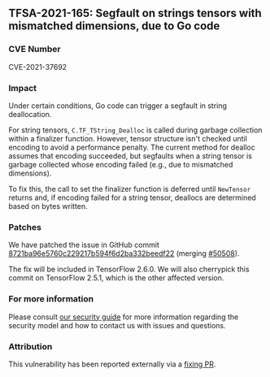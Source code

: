 ## TFSA-2021-165: Segfault on strings tensors with mismatched dimensions, due to Go code

### CVE Number
CVE-2021-37692

### Impact
Under certain conditions, Go code can trigger a segfault in string deallocation.

For string tensors, `C.TF_TString_Dealloc` is called during garbage collection within a finalizer function.  However, tensor structure isn't checked until encoding to avoid a performance penalty.  The current method for dealloc assumes that encoding succeeded, but segfaults when a string tensor is garbage collected whose encoding failed (e.g., due to mismatched dimensions).

To fix this, the call to set the finalizer function is deferred until `NewTensor` returns and, if encoding failed for a string tensor, deallocs are determined based on bytes written.

### Patches
We have patched the issue in GitHub commit [8721ba96e5760c229217b594f6d2ba332beedf22](https://github.com/tensorflow/tensorflow/commit/8721ba96e5760c229217b594f6d2ba332beedf22) (merging [#50508](https://github.com/tensorflow/tensorflow/pull/50508)).

The fix will be included in TensorFlow 2.6.0. We will also cherrypick this commit on TensorFlow 2.5.1, which is the other affected version.

### For more information
Please consult [our security guide](https://github.com/tensorflow/tensorflow/blob/master/SECURITY.md) for more information regarding the security model and how to contact us with issues and questions.

### Attribution
This vulnerability has been reported externally via a [fixing PR](https://github.com/tensorflow/tensorflow/pull/50508).
